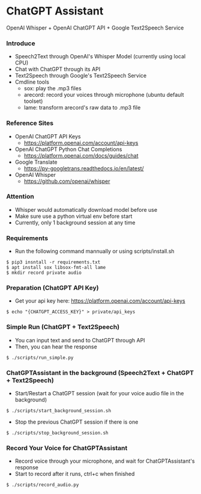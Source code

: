 ChatGPT Assistant
===
OpenAI Whisper + OpenAI ChatGPT API + Google Text2Speech Service

### Introduce
- Speech2Text through OpenAI's Whisper Model (currently using local CPU)
- Chat with ChatGPT through its API
- Text2Speech through Google's Text2Speech Service
- Cmdline tools
    - sox: play the .mp3 files
    - arecord: record your voices through microphone (ubuntu default toolset)
    - lame: transform arecord's raw data to .mp3 file

### Reference Sites
- OpenAI ChatGPT API Keys
    - https://platform.openai.com/account/api-keys
- OpenAI ChatGPT Python Chat Completions
    - https://platform.openai.com/docs/guides/chat
- Google Translate
    - https://py-googletrans.readthedocs.io/en/latest/
- OpenAI Whisper
    - https://github.com/openai/whisper

### Attention
- Whisper would automatically download model before use
- Make sure use a python virtual env before start
- Currently, only 1 background session at any time

### Requirements
- Run the following command mannually or using scripts/install.sh
```
$ pip3 insntall -r requirements.txt
$ apt install sox libsox-fmt-all lame
$ mkdir record private audio
```

### Preparation (ChatGPT API Key)
- Get your api key here: https://platform.openai.com/account/api-keys
```
$ echo "{CHATGPT_ACCESS_KEY}" > private/api_keys
```

### Simple Run (ChatGPT + Text2Speech)
- You can input text and send to ChatGPT through API
- Then, you can hear the response
```
$ ./scripts/run_simple.py
```

### ChatGPTAssistant in the background (Speech2Text + ChatGPT + Text2Speech)
- Start/Restart a ChatGPT session (wait for your voice audio file in the background)
```
$ ./scripts/start_background_session.sh
```
- Stop the previous ChatGPT session if there is one
```
$ ./scripts/stop_background_session.sh
```

### Record Your Voice for ChatGPTAssistant
- Record voice through your microphone, and wait for ChatGPTAssistant's response
- Start to record after it runs, ctrl+c when finished
```
$ ./scripts/record_audio.py
```
